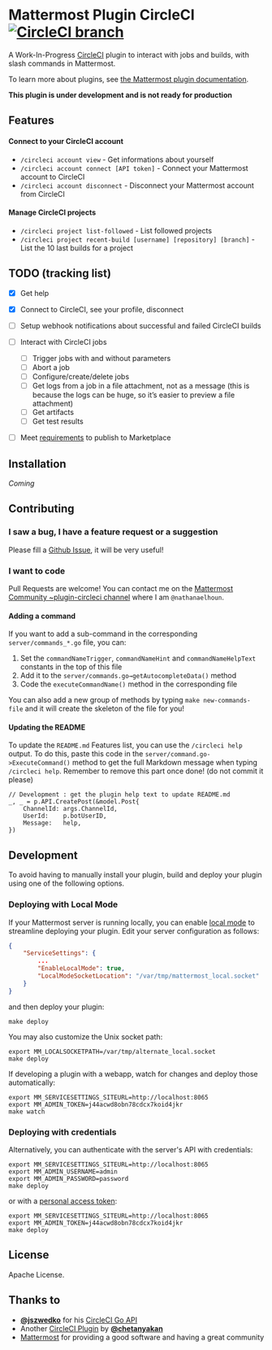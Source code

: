 # Mattermost Plugin CircleCI [![CircleCI branch](https://img.shields.io/circleci/project/github/nathanaelhoun/mattermost-plugin-circleci/master.svg)](https://circleci.com/gh/mattermost/mattermost-plugin-circleci)

A Work-In-Progress [CircleCI](https://circleci.com) plugin to interact with jobs and builds, with slash commands in Mattermost.

To learn more about plugins, see [the Mattermost plugin documentation](https://developers.mattermost.com/extend/plugins/).

**This plugin is under development and is not ready for production**

## Features

#### Connect to your CircleCI account

-   `/circleci account view` - Get informations about yourself
-   `/circleci account connect [API token]` - Connect your Mattermost account to CircleCI
-   `/circleci account disconnect` - Disconnect your Mattermost account from CircleCI

#### Manage CircleCI projects

-   `/circleci project list-followed` - List followed projects
-   `/circleci project recent-build [username] [repository] [branch]` - List the 10 last builds for a project

## TODO (tracking list)

-   [x] Get help

-   [x] Connect to CircleCI, see your profile, disconnect

-   [ ] Setup webhook notifications about successful and failed CircleCI builds

-   [ ] Interact with CircleCI jobs

    -   [ ] Trigger jobs with and without parameters
    -   [ ] Abort a job
    -   [ ] Configure/create/delete jobs
    -   [ ] Get logs from a job in a file attachment, not as a message (this is because the logs can be huge, so it’s easier to preview a file attachment)
    -   [ ] Get artifacts
    -   [ ] Get test results

-   [ ] Meet [requirements](https://developers.mattermost.com/extend/plugins/community-plugin-marketplace/#requirements-for-adding-a-community-plugin-to-the-marketplace) to publish to Marketplace

## Installation

_Coming_

## Contributing

### I saw a bug, I have a feature request or a suggestion

Please fill a [Github Issue](https://github.com/nathanaelhoun/mattermost-plugin-circleci/issues/new/choose), it will be very useful!

### I want to code

Pull Requests are welcome! You can contact me on the [Mattermost Community ~plugin-circleci channel](https://community.mattermost.com/core/channels/plugin-circleci) where I am `@nathanaelhoun`.

#### Adding a command

If you want to add a sub-command in the corresponding `server/commands_*.go` file, you can:

1. Set the `commandNameTrigger`, `commandNameHint` and `commandNameHelpText` constants in the top of this file
2. Add it to the `server/commands.go→getAutocompleteData()` method
3. Code the `executeCommandName()` method in the corresponding file

You can also add a new group of methods by typing `make new-commands-file` and it will create the skeleton of the file for you!

#### Updating the README

To update the `README.md` Features list, you can use the `/circleci help` output. To do this, paste this code in the `server/command.go->ExecuteCommand()` method to get the full Markdown message when typing `/circleci help`. Remember to remove this part once done! (do not commit it please)

```golang
// Development : get the plugin help text to update README.md
_, _ = p.API.CreatePost(&model.Post{
    ChannelId: args.ChannelId,
    UserId:    p.botUserID,
    Message:   help,
})
```

## Development

To avoid having to manually install your plugin, build and deploy your plugin using one of the following options.

### Deploying with Local Mode

If your Mattermost server is running locally, you can enable [local mode](https://docs.mattermost.com/administration/mmctl-cli-tool.html#local-mode) to streamline deploying your plugin. Edit your server configuration as follows:

```json
{
    "ServiceSettings": {
        ...
        "EnableLocalMode": true,
        "LocalModeSocketLocation": "/var/tmp/mattermost_local.socket"
    }
}
```

and then deploy your plugin:

```
make deploy
```

You may also customize the Unix socket path:

```
export MM_LOCALSOCKETPATH=/var/tmp/alternate_local.socket
make deploy
```

If developing a plugin with a webapp, watch for changes and deploy those automatically:

```
export MM_SERVICESETTINGS_SITEURL=http://localhost:8065
export MM_ADMIN_TOKEN=j44acwd8obn78cdcx7koid4jkr
make watch
```

### Deploying with credentials

Alternatively, you can authenticate with the server's API with credentials:

```
export MM_SERVICESETTINGS_SITEURL=http://localhost:8065
export MM_ADMIN_USERNAME=admin
export MM_ADMIN_PASSWORD=password
make deploy
```

or with a [personal access token](https://docs.mattermost.com/developer/personal-access-tokens.html):

```
export MM_SERVICESETTINGS_SITEURL=http://localhost:8065
export MM_ADMIN_TOKEN=j44acwd8obn78cdcx7koid4jkr
make deploy
```

## License

Apache License.

## Thanks to

-   **[@jszwedko](https://github.com/jszwedko)** for his [CircleCI Go API](https://github.com/jszwedko/go-circleci)
-   Another [CircleCI Plugin](https://github.com/chetanyakan/mattermost-plugin-circleci) by **[@chetanyakan](https://github.com/chetanyakan)**
-   [Mattermost](https://mattermost.org) for providing a good software and having a great community
